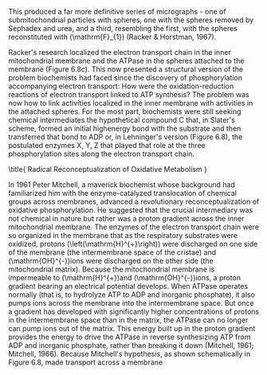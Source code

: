 This produced a far more definitive series of micrographs - one of submitochondrial particles with spheres, one with the spheres removed by Sephadex and urea, and a third, resembling the first, with the spheres reconstituted with \(\mathrm{F}_{1}\) (Racker \& Horstman, 1967).

Racker's research localized the electron transport chain in the inner mitochondrial membrane and the ATPase in the spheres attached to the membrane (Figure 6.8c). This now presented a structural version of the problem biochemists had faced since the discovery of phosphorylation accompanying electron transport: How were the oxidation-reduction reactions of electron transport linked to ATP synthesis? The problem was now how to link activities localized in the inner membrane with activities in the attached spheres. For the most part, biochemists were still seeking chemical intermediates the hypothetical compound C that, in Slater's scheme, formed an initial highenergy bond with the substrate and then transferred that bond to ADP or, in Lehninger's version (Figure 6.8), the postulated enzymes X, Y, Z that played that role at the three phosphorylation sites along the electron transport chain.

\title{
Radical Reconceptualization of Oxidative Metabolism
}

In 1961 Peter Mitchell, a maverick biochemist whose background had familiarized him with the enzyme-catalyzed translocation of chemical groups across membranes, advanced a revolutionary reconceptualization of oxidative phosphorylation. He suggested that the crucial intermediary was not chemical in nature but rather was a proton gradient across the inner mitochondrial membrane. The enzymes of the electron transport chain were so organized in the membrane that as the respiratory substrates were oxidized, protons \(\left(\mathrm{H}^{+}\right)\) were discharged on one side of the membrane (the intermembrane space of the cristae) and \(\mathrm{OH}^{-}\)ions were discharged on the other side (the mitochondrial matrix). Because the mitochondrial membrane is impermeable to \(\mathrm{H}^{+}\)and \(\mathrm{OH}^{-}\)ions, a proton gradient bearing an electrical potential develops. When ATPase operates normally (that is, to hydrolyze ATP to ADP and inorganic phosphate), it also pumps ions across the membrane into the intermembrane space. But once a gradient has developed with significantly higher concentrations of protons in the intermembrane space than in the matrix, the ATPase can no longer can pump ions out of the matrix. This energy built up in the proton gradient provides the energy to drive the ATPase in reverse synthesizing ATP from ADP and inorganic phosphate, rather than breaking it down (Mitchell, 1961; Mitchell, 1966). Because Mitchell's hypothesis, as shown schematically in Figure 6.8, made transport across a membrane